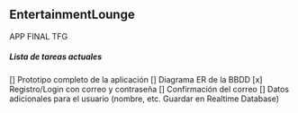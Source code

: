 ## EntertainmentLounge
APP FINAL TFG

##### Lista de tareas actuales
[] Prototipo completo de la aplicación
[] Diagrama ER de la BBDD
[x] Registro/Login con correo y contraseña
    [] Confirmación del correo
    [] Datos adicionales para el usuario (nombre, etc. Guardar en Realtime Database)
